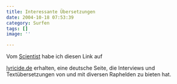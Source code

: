 ```yaml
---
title: Interessante Übersetzungen
date: 2004-10-18 07:53:39
category: Surfen
tags: []
image: ''

---
```


Vom [Scientist](http://www.djscientist.com) habe ich diesen Link auf  

[lyricide.de](http://www.lyricide.de/) erhalten, eine deutsche Seite, die Interviews und Textübersetzungen von und mit diversen Raphelden zu bieten hat.
